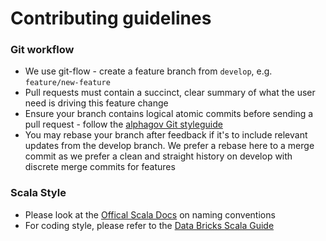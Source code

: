 Contributing guidelines
=======================

### Git workflow

* We use git-flow - create a feature branch from `develop`, e.g. `feature/new-feature`
* Pull requests must contain a succinct, clear summary of what the user need is driving this feature change
* Ensure your branch contains logical atomic commits before sending a pull request - follow the [alphagov Git styleguide](https://github.com/alphagov/styleguides/blob/master/git.md)
* You may rebase your branch after feedback if it's to include relevant updates from the develop branch. We prefer a rebase here to a merge commit as we prefer a clean and straight history on develop with discrete merge commits for features

### Scala Style

* Please look at the [Offical Scala Docs](http://docs.scala-lang.org/style/naming-conventions.html) on naming conventions
* For coding style, please refer to the [Data Bricks Scala Guide](https://github.com/databricks/scala-style-guide)
